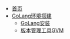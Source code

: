 * [首页](/)
* [GoLang环境搭建](/golang/README)
  * [GoLang安装](/golang/install)
  * [版本管理工具GVM](/golang/gvm)
